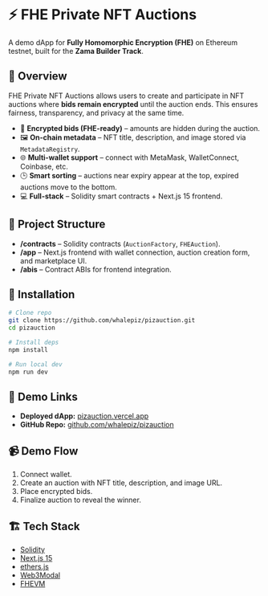 # ⚡ FHE Private NFT Auctions  

A demo dApp for **Fully Homomorphic Encryption (FHE)** on Ethereum testnet, built for the **Zama Builder Track**.  

## 🚀 Overview  
FHE Private NFT Auctions allows users to create and participate in NFT auctions where **bids remain encrypted** until the auction ends. This ensures fairness, transparency, and privacy at the same time.  

- 🔐 **Encrypted bids (FHE-ready)** – amounts are hidden during the auction.  
- 🖼 **On-chain metadata** – NFT title, description, and image stored via `MetadataRegistry`.  
- 🌐 **Multi-wallet support** – connect with MetaMask, WalletConnect, Coinbase, etc.  
- 🕒 **Smart sorting** – auctions near expiry appear at the top, expired auctions move to the bottom.  
- 💻 **Full-stack** – Solidity smart contracts + Next.js 15 frontend.  

## 📂 Project Structure  
- **/contracts** – Solidity contracts (`AuctionFactory`, `FHEAuction`).  
- **/app** – Next.js frontend with wallet connection, auction creation form, and marketplace UI.  
- **/abis** – Contract ABIs for frontend integration.  

## 🔧 Installation  

```bash
# Clone repo
git clone https://github.com/whalepiz/pizauction.git
cd pizauction

# Install deps
npm install

# Run local dev
npm run dev
```

## 🔗 Demo Links  
- **Deployed dApp:** [pizauction.vercel.app](https://pizauction.vercel.app)  
- **GitHub Repo:** [github.com/whalepiz/pizauction](https://github.com/whalepiz/pizauction)  

## 📹 Demo Flow  
1. Connect wallet.  
2. Create an auction with NFT title, description, and image URL.  
3. Place encrypted bids.  
4. Finalize auction to reveal the winner.  

## 🏗 Tech Stack  
- [Solidity](https://soliditylang.org/)  
- [Next.js 15](https://nextjs.org/)  
- [ethers.js](https://docs.ethers.org/)  
- [Web3Modal](https://web3modal.com/)  
- [FHEVM](https://docs.zama.ai/)  
